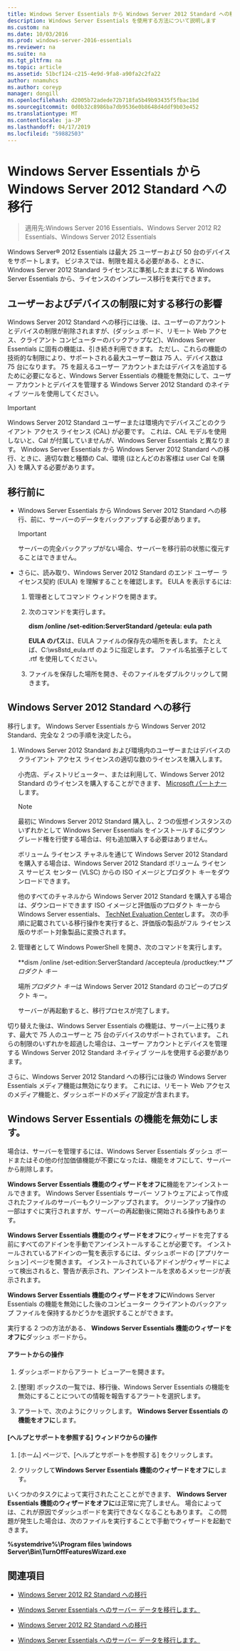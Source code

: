 ```yaml
---
title: Windows Server Essentials から Windows Server 2012 Standard への移行
description: Windows Server Essentials を使用する方法について説明します
ms.custom: na
ms.date: 10/03/2016
ms.prod: windows-server-2016-essentials
ms.reviewer: na
ms.suite: na
ms.tgt_pltfrm: na
ms.topic: article
ms.assetid: 51bcf124-c215-4e9d-9fa8-a90fa2c2fa22
author: nnamuhcs
ms.author: coreyp
manager: dongill
ms.openlocfilehash: d2005b72adede72b718fa5b49b93435f5fbac1bd
ms.sourcegitcommit: 0d0b32c8986ba7db9536e0b8648d4ddf9b03e452
ms.translationtype: MT
ms.contentlocale: ja-JP
ms.lasthandoff: 04/17/2019
ms.locfileid: "59882503"
---
```

# <a name="transition-from-windows-server-essentials-to-windows-server-2012-standard"></a>Windows Server Essentials から Windows Server 2012 Standard への移行

>適用先:Windows Server 2016 Essentials、Windows Server 2012 R2 Essentials、Windows Server 2012 Essentials

 Windows Server® 2012 Essentials は最大 25 ユーザーおよび 50 台のデバイスをサポートします。 ビジネスでは、制限を超える必要がある、ときに、Windows Server 2012 Standard ライセンスに準拠したままにする Windows Server Essentials から、ライセンスのインプレース移行を実行できます。  
  
## <a name="how-the-transition-affects-user-and-device-limits"></a>ユーザーおよびデバイスの制限に対する移行の影響  
 Windows Server 2012 Standard への移行には後、は、ユーザーのアカウントとデバイスの制限が削除されますが、(ダッシュ ボード、リモート Web アクセス、クライアント コンピューターのバックアップなど)、Windows Server Essentials に固有の機能は、引き続き利用できます。 ただし、これらの機能の技術的な制限により、サポートされる最大ユーザー数は 75 人、デバイス数は 75 台になります。 75 を超えるユーザー アカウントまたはデバイスを追加するために必要になると、Windows Server Essentials の機能を無効にして、ユーザー アカウントとデバイスを管理する Windows Server 2012 Standard のネイティブ ツールを使用してください。  
  
> [!IMPORTANT]
>   Windows Server 2012 Standard ユーザーまたは環境内でデバイスごとのクライアント アクセス ライセンス (CAL) が必要です。 これは、CAL モデルを使用しないと、Cal が付属していませんが、Windows Server Essentials と異なります。  Windows Server Essentials から Windows Server 2012 Standard への移行、ときに、適切な数と種類の Cal、環境 (ほとんどのお客様は user Cal を購入) を購入する必要があります。  
  
## <a name="before-the-transition"></a>移行前に  
  
-   Windows Server Essentials から Windows Server 2012 Standard への移行、前に、サーバーのデータをバックアップする必要があります。  
  
    > [!IMPORTANT]
    >  サーバーの完全バックアップがない場合、サーバーを移行前の状態に復元することはできません。  
  
-   さらに、読み取り、Windows Server 2012 Standard のエンド ユーザー ライセンス契約 (EULA) を理解することを確認します。 EULA を表示するには:  
  
    1.  管理者としてコマンド ウィンドウを開きます。  
  
    2.  次のコマンドを実行します。  
  
         **dism /online /set-edition:ServerStandard /geteula: eula path**  
  
         **EULA のパス**は、EULA ファイルの保存先の場所を表します。 たとえば、C:\ws8std_eula.rtf のように指定します。  ファイル名拡張子として .rtf を使用してください。  
  
    3.  ファイルを保存した場所を開き、そのファイルをダブルクリックして開きます。  
  
## <a name="transition-to--windows-server-2012-standard"></a>Windows Server 2012 Standard への移行  
 移行します。 Windows Server Essentials から Windows Server 2012 Standard、完全な 2 つの手順を決定したら。  
  
1.  Windows Server 2012 Standard および環境内のユーザーまたはデバイスのクライアント アクセス ライセンスの適切な数のライセンスを購入します。  
  
     小売店、ディストリビューター、または利用して、Windows Server 2012 Standard のライセンスを購入することができます、 [Microsoft パートナー](https://pinpoint.microsoft.com/SelectCulture.aspx)します。  
  
    > [!NOTE]
    >  最初に Windows Server 2012 Standard 購入し、2 つの仮想インスタンスのいずれかとして Windows Server Essentials をインストールするにダウン グレード権を行使する場合は、何も追加購入する必要はありません。  
    >   
    >  ボリューム ライセンス チャネルを通じて Windows Server 2012 Standard を購入する場合は、Windows Server 2012 Standard ボリューム ライセンス サービス センター (VLSC) からの ISO イメージとプロダクト キーをダウンロードできます。  
    >   
    >  他のすべてのチャネルから Windows Server 2012 Standard を購入する場合は、ダウンロードできます ISO イメージと評価版のプロダクト キーから Windows Server essentials、 [TechNet Evaluation Center](https://technet.microsoft.com/evalcenter/jj659306.aspx)します。 次の手順に記載されている移行操作を実行すると、評価版の製品がフル ライセンス版のサポート対象製品に変換されます。  
  
2.  管理者として Windows PowerShell を開き、次のコマンドを実行します。  
  
     **dism /online /set-edition:ServerStandard /accepteula /productkey:***プロダクト キー*  
  
     場所*プロダクト キー*は Windows Server 2012 Standard のコピーのプロダクト キー。  
  
     サーバーが再起動すると、移行プロセスが完了します。  
  
 切り替えた後は、Windows Server Essentials の機能は、サーバー上に残ります、最大で 75 人のユーザーと 75 台のデバイスのサポートされています。 これらの制限のいずれかを超過した場合は、ユーザー アカウントとデバイスを管理する Windows Server 2012 Standard ネイティブ ツールを使用する必要があります。  
  
 さらに、Windows Server 2012 Standard への移行には後の Windows Server Essentials メディア機能は無効になります。 これには、リモート Web アクセスのメディア機能と、ダッシュボードのメディア設定が含まれます。  
  
## <a name="turn-off--windows-server-essentials-features"></a>Windows Server Essentials の機能を無効にします。  
 場合は、サーバーを管理するには、Windows Server Essentials ダッシュ ボードまたはその他の付加価値機能が不要になったは、機能をオフにして、サーバーから削除します。  
  
 **Windows Server Essentials 機能のウィザードをオフに**機能をアンインストールできます。 Windows Server Essentials サーバー ソフトウェアによって作成されたファイルのサーバーもクリーンアップされます。  クリーンアップ操作の一部はすぐに実行されますが、サーバーの再起動後に開始される操作もあります。  
  
 **Windows Server Essentials 機能のウィザードをオフに**ウィザードを完了する前にすべてのアドインを手動でアンインストールすることが必要です。 インストールされているアドインの一覧を表示するには、ダッシュボードの [アプリケーション] ページを開きます。 インストールされているアドインがウィザードによって検出されると、警告が表示され、アンインストールを求めるメッセージが表示されます。  
  
 **Windows Server Essentials 機能のウィザードをオフに**Windows Server Essentials の機能を無効にした後のコンピューター クライアントのバックアップ ファイルを保持するかどうかを選択することができます。  
  
 実行する 2 つの方法がある、 **Windows Server Essentials 機能のウィザードをオフに**ダッシュ ボードから。  
  
#### <a name="from-the-alert"></a>アラートからの操作  
  
1.  ダッシュボードからアラート ビューアーを開きます。  
  
2.  [整理] ボックスの一覧では、移行後、Windows Server Essentials の機能を無効にすることについての情報を報告するアラートを選択します。  
  
3.  アラートで、次のようにクリックします。 **Windows Server Essentials の機能をオフに**します。  
  
#### <a name="from-the-get-help-and-support-pane"></a>[ヘルプとサポートを参照する] ウィンドウからの操作  
  
1.  [ホーム] ページで、[ヘルプとサポートを参照する] をクリックします。  
  
2.  クリックして**Windows Server Essentials 機能のウィザードをオフに**します。  
  
 いくつかのタスクによって実行されたことことができます、 **Windows Server Essentials 機能のウィザードをオフに**は正常に完了しません。 場合によっては、これが原因でダッシュボードを実行できなくなることもあります。 この問題が発生した場合は、次のファイルを実行することで手動でウィザードを起動できます。  
  
 **%systemdrive%\Program files \windows Server\Bin\TurnOffFeaturesWizard.exe**  
  
## <a name="see-also"></a>関連項目  
  

-   [Windows Server 2012 R2 Standard への移行](Transition-from-Windows-Server-2012-R2-Essentials-to-Windows-Server-2012-R2-Standard.md)  
  
-   [Windows Server Essentials へのサーバー データを移行します。](Migrate-Server-Data-to-Windows-Server-Essentials.md)

-   [Windows Server 2012 R2 Standard への移行](../migrate/Transition-from-Windows-Server-2012-R2-Essentials-to-Windows-Server-2012-R2-Standard.md)  
  
-   [Windows Server Essentials へのサーバー データを移行します。](../migrate/Migrate-Server-Data-to-Windows-Server-Essentials.md)

